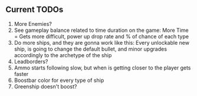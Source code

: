 ## Current TODOs

1. More Enemies?
2. See gameplay balance related to time duration on the game: More Time = Gets more difficult, power up drop rate and % of chance of each type
3. Do more ships, and they are gonna work like this: Every unlockable new ship, is going to change the default bullet, and minor upgrades accordingly to the archetype of the ship
4. Leadborders?
5. Ammo starts following slow, but when is getting closer to the player gets faster
7. Boostbar color for every type of ship
8. Greenship doesn't boost?